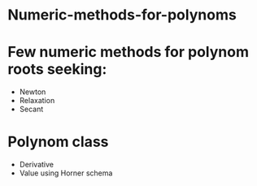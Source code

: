 # Numeric-methods-for-polynoms

# Few numeric methods for polynom roots seeking:
  - Newton 
  - Relaxation
  - Secant
# Polynom class 
  - Derivative 
  - Value using Horner schema
